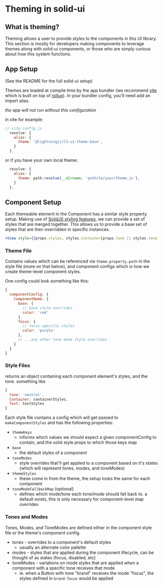 # Theming in solid-ui

## What is theming?

Theming allows a user to provide styles to the components in this UI library. This section is mostly for developers making components to leverage themes along with solid-ui components, or those who are simply curious about how this system functions.

## App Setup

(See the README for the full solid-ui setup)

Themes are loaded at compile time by the app bundler (we recommend [vite](https://vitejs.dev/) which is built on top of [rollup](https://rollupjs.org/)). In your bundler config, you'll need add an import alias.

_the app will not run without this configuration_

in vite for example:

```js
// vite.config.js
  resolve: {
    alias: {
      theme: '@lightningjs/l3-ui-theme-base',
    }
  },
```

or if you have your own local theme:

```js
  resolve: {
    alias: {
      theme: path.resolve(__dirname, 'path/to/your/theme.js'),
    }
  },
```

## Component Setup

Each themeable element in the Component has a similar style property setup. Making use of [SolidJS styling features](https://lightning-js.github.io/solid/#/styling), we can provide a set of styles that are merged together. This allows us to provide a base set of styles that are then overridden in specific instances.

```jsx
<View style={[props.styles, styles.Container[props.tone || styles.tone], props?.style?.Container]} />
```

### Theme File

Contains values which can be referenced via `theme.property.path` in the style file (more on that below), and component configs which is how we create theme-level component styles.

One config could look something like this:

```js
{
  componentConfig: {
    ComponentName: {
      base: {
        // base style overrides
        color: 'red'
      },
      focus: {
        // focus specific styles
        color: 'purple'
      },
      // ...any other tone mode style overrides
    }
  }
}
```

### Style Files

returns an object containing each component element's styles, and the tone.
something like

```js
{
  tone: 'neutral',
  Container: containerStyles,
  Text: textStyles
}
```

Each style file contains a config which will get passed to `makeComponentStyles` and has the following properties:

- `themeKeys`
  - informs which values we should expect a given componentConfig to contain, and the solid style props to which those keys map
- `base`
  - the default styles of a component
- `toneModes`
  - style overrides that'll get applied to a component based on it's states (which will represent tones, modes, and toneModes)
- `themeStyles`
  - these come in from the theme, the setup looks the same for each component
- `toneModeFallbackMap` (optional)
  - defines which mode/tone each tone/mode should fall back to. a default exists, this is only necessary for component-level map overrides

### Tones and Modes

Tones, Modes, and ToneModes are defined either in the component style file or the theme's component config.

- tones - overrides to a component's default styles
  - usually an alternate color pallette
- modes - styles that are applied during the component lifecycle, can be thought of as states (focus, disabled, etc)
- toneModes - variations on mode styles that are applied when a component with a specific tone receives that mode
  - ie. when a Button with tone "brand" receives the mode "focus", the styles defined in `brand-focus` would be applied
